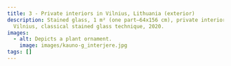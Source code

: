 ```yaml
---
title: 3 - Private interiors in Vilnius, Lithuania (exterior)
description: Stained glass, 1 m² (one part–64x156 cm), private interior in
  Vilnius, classical stained glass technique, 2020.
images:
  - alt: Depicts a plant ornament.
    image: images/kauno-g_interjere.jpg
tags: []
---
```

